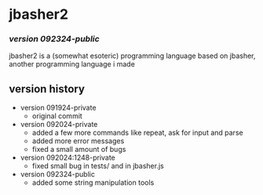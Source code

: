 # jbasher2
### *version 092324-public*
jbasher2 is a (somewhat esoteric) programming language based on jbasher, another programming language i made


## version history

- version 091924-private
    - original commit
- version 092024-private
    - added a few more commands like repeat, ask for input and parse
    - added more error messages
    - fixed a small amount of bugs
- version 092024:1248-private
    - fixed small bug in tests/ and in jbasher.js
- version 092324-public
    - added some string manipulation tools
